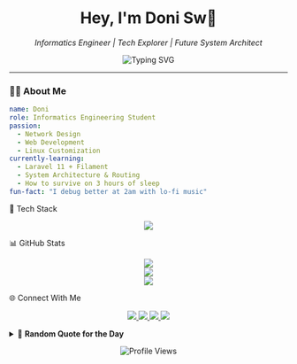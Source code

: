 <!-- HEADER -->
<h1 align="center">Hey, I'm Doni Sw👋</h1>
<p align="center">
  <i>Informatics Engineer | Tech Explorer | Future System Architect</i>
</p>

<p align="center">
  <img src="https://readme-typing-svg.demolab.com?font=Fira+Code&pause=1000&center=true&vCenter=true&width=435&lines=I+code+what+I+dream.;I+build+what+I+believe.;I+break+what+I+learn.;Welcome+to+my+GitHub!+👨‍💻" alt="Typing SVG" />
</p>

<hr />

<!-- ABOUT -->
### 👨‍💻 About Me

```yaml
name: Doni
role: Informatics Engineering Student
passion:
  - Network Design
  - Web Development
  - Linux Customization
currently-learning:
  - Laravel 11 + Filament
  - System Architecture & Routing
  - How to survive on 3 hours of sleep
fun-fact: "I debug better at 2am with lo-fi music"
```

<!-- TECH STACK -->
🧰 Tech Stack
<p align="center"> <img src="https://skillicons.dev/icons?i=php,laravel,js,nodejs,html,css,tailwind,bash,python,mysql,linux,vscode,github,git" /> </p>



📊 GitHub Stats
<p align="center"> <img src="https://github-readme-stats.vercel.app/api?username=donisettt&show_icons=true&theme=default&hide_title=true&hide_border=true&count_private=true" /> <br /> <img src="https://github-readme-streak-stats.herokuapp.com/?user=donisettt&theme=default" /> <br /> <img src="https://github-readme-stats.vercel.app/api/top-langs/?username=donisettt&layout=compact&theme=default" /> </p>


<!-- CONNECT -->
🌐 Connect With Me
<p align="center"> <a href="https://linkedin.com/in/doni-setiawan-wahyono" target="_blank"> <img src="https://img.shields.io/badge/LinkedIn-%230077B5.svg?style=flat&logo=linkedin&logoColor=white" /> </a> <a href="mailto:donisetiawanwahyono@gmail.com"> <img src="https://img.shields.io/badge/Email-D14836?style=flat&logo=gmail&logoColor=white" /> </a> <a href="https://instagram.com/dnisetyaw" target="_blank"> <img src="https://img.shields.io/badge/Instagram-E4405F?style=flat&logo=instagram&logoColor=white" /> </a> <a href="https://donisw.my.id" target="_blank"> <img src="https://img.shields.io/badge/Portfolio-000?style=flat&logo=firefox&logoColor=white" /> </a> </p>
<!-- FOOTER --> 
<details> <summary>📖 <b>Random Quote for the Day</b></summary> <blockquote> <p>"First, solve the problem. Then, write the code." – Doni Sw</p> </blockquote> </details> <p align="center"> <img src="https://komarev.com/ghpvc/?username=yourusername&style=flat&color=lightgrey" alt="Profile Views" /> </p>
